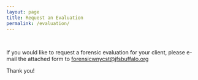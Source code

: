 ```yaml
---
layout: page
title: Request an Evaluation
permalink: /evaluation/
---
```

<br>

If you would like to request a forensic evaluation for your client, please e-mail the attached form to forensicwnycst@jfsbuffalo.org

Thank you!
